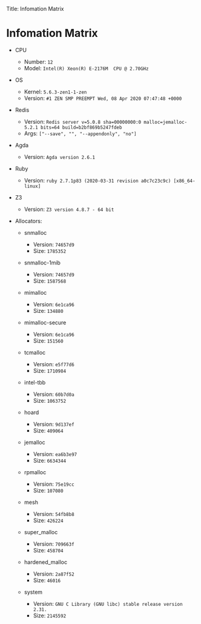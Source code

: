 
Title: Infomation Matrix

# Infomation Matrix
- CPU
  - Number: `12`
  - Model: `Intel(R) Xeon(R) E-2176M  CPU @ 2.70GHz`
- OS
  - Kernel: `5.6.3-zen1-1-zen`
  - Version: `#1 ZEN SMP PREEMPT Wed, 08 Apr 2020 07:47:48 +0000`
- Redis
  - Version: `Redis server v=5.0.8 sha=00000000:0 malloc=jemalloc-5.2.1 bits=64 build=b2bf869b5247fdeb`
  - Args: `["--save", "", "--appendonly", "no"]`
- Agda
  - Version: `Agda version 2.6.1`
- Ruby
  - Version: `ruby 2.7.1p83 (2020-03-31 revision a0c7c23c9c) [x86_64-linux]`
- Z3
  - Version: `Z3 version 4.8.7 - 64 bit`
- Allocators:

  - snmalloc
    - Version: `74657d9`
    - Size: `1785352`

  - snmalloc-1mib
    - Version: `74657d9`
    - Size: `1587568`

  - mimalloc
    - Version: `6e1ca96`
    - Size: `134880`

  - mimalloc-secure
    - Version: `6e1ca96`
    - Size: `151560`

  - tcmalloc
    - Version: `e5f77d6`
    - Size: `1710984`

  - intel-tbb
    - Version: `60b7d0a`
    - Size: `1063752`

  - hoard
    - Version: `9d137ef`
    - Size: `409064`

  - jemalloc
    - Version: `ea6b3e97`
    - Size: `6634344`

  - rpmalloc
    - Version: `75e19cc`
    - Size: `107080`

  - mesh
    - Version: `54fb8b8`
    - Size: `426224`

  - super_malloc
    - Version: `709663f`
    - Size: `458704`

  - hardened_malloc
    - Version: `2a87f52`
    - Size: `46016`

  - system
    - Version: `GNU C Library (GNU libc) stable release version 2.31.`
    - Size: `2145592`

